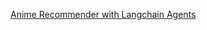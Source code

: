 [Anime Recommender with Langchain Agents](https://dev.to/ngonidzashe/building-an-anime-recommender-with-langchain-agents-and-a-custom-tool-4h29)
